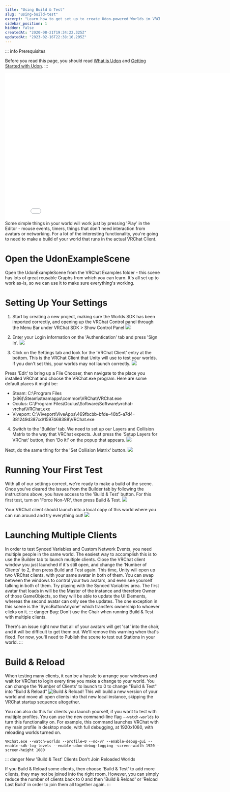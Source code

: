 ```yaml
---
title: "Using Build & Test"
slug: "using-build-test"
excerpt: "Learn how to get set up to create Udon-powered Worlds in VRChat."
sidebar_position: 1
hidden: false
createdAt: "2020-08-21T19:34:22.325Z"
updatedAt: "2023-02-16T22:38:16.295Z"
---
```

::: info Prerequisites

Before you read this page, you should read [What is Udon](/creators.vrchat.com/worlds/udon/) and [Getting Started with Udon](/creators.vrchat.com/worlds/udon/getting-started-with-udon).
:::

<iframe class="embedly-embed" src="//cdn.embedly.com/widgets/media.html?src=https%3A%2F%2Fwww.youtube.com%2Fembed%2Fvideoseries%3Flist%3DPLe9XHNvXcouQjg5GULWGLj1tMzeythnQi%26start%3D0&display_name=YouTube&url=https%3A%2F%2Fwww.youtube.com%2Fwatch%3Fv%3D8yaQY0arCnc&image=https%3A%2F%2Fi.ytimg.com%2Fvi%2F8yaQY0arCnc%2Fhqdefault.jpg&key=f2aa6fc3595946d0afc3d76cbbd25dc3&type=text%2Fhtml&schema=youtube" width="854" height="480" scrolling="no" title="YouTube embed" frameborder="0" allow="autoplay; fullscreen" allowfullscreen="true"></iframe>
Some simple things in your world will work just by pressing 'Play' in the Editor - mouse events, timers, things that don't need interaction from avatars or networking. For a lot of the interesting functionality, you're going to need to make a build of your world that runs in the actual VRChat Client.

# Open the UdonExampleScene

Open the UdonExampleScene from the VRChat Examples folder - this scene has lots of great reusable Graphs from which you can learn. It's all set up to work as-is, so we can use it to make sure everything's working.

# Setting Up Your Settings

1. Start by creating a new project, making sure the Worlds SDK has been imported correctly, and opening up the VRChat Control panel through the Menu Bar under VRChat SDK > Show Control Panel
![](/creators.vrchat.com/images/worlds/using-build-test-e47cc0f-show-control-panel.png)

2. Enter your Login information on the 'Authentication' tab and press 'Sign In'.
![](/creators.vrchat.com/images/worlds/using-build-test-8c5c7ff-sign-in.png)

3. Click on the Settings tab and look for the 'VRChat Client' entry at the bottom. This is the VRChat Client that Unity will use to test your worlds. If you don't set this, your worlds may not launch correctly. 
![](/creators.vrchat.com/images/worlds/using-build-test-69f8274-installed-client-path.png)

Press 'Edit' to bring up a File Chooser, then navigate to the place you installed VRChat and choose the VRChat.exe program. Here are some default places it might be:
* Steam: C:\Program Files (x86)\Steam\steamapps\common\VRChat\VRChat.exe
* Oculus: C:\Program Files\Oculus\Software\Software\vrchat-vrchat\VRChat.exe
* Viveport: C:\Viveport\ViveApps\469fbcbb-bfde-40b5-a7d4-381249d387cd\1597468388\VRChat.exe

4. Switch to the 'Builder' tab. We need to set up our Layers and Collision Matrix to the way that VRChat expects.  Just press the 'Setup Layers for VRChat' button, then 'Do it!' on the popup that appears.
![](/creators.vrchat.com/images/worlds/using-build-test-5f05f9b-setup-layers.png)

Next, do the same thing for the 'Set Collision Matrix' button.
![](/creators.vrchat.com/images/worlds/using-build-test-7ccc247-set-collision-matrix.png)

# Running Your First Test

With all of our settings correct, we're ready to make a build of the scene. Once you've cleared the issues from the Builder tab by following the instructions above, you have access to the 'Build & Test' button. For this first test, turn on 'Force Non-VR', then press Build & Test.
![](/creators.vrchat.com/images/worlds/using-build-test-8712faf-build-and-test.png)

Your VRChat client should launch into a local copy of this world where you can run around and try everything out!
![](/creators.vrchat.com/images/worlds/using-build-test-2acac91-UdonExampleScene.jpg)

# Launching Multiple Clients
In order to test Synced Variables and Custom Network Events, you need multiple people in the same world. The easiest way to accomplish this is to use the Builder tab to launch multiple clients. Close the VRChat client window you just launched if it's still open, and change the 'Number of Clients' to 2, then press Build and Test again. This time, Unity will open up two VRChat clients, with your same avatar in both of them. You can swap between the windows to control your two avatars, and even see yourself talking in both of them. Try playing with the Synced Variables area. The first avatar that loads in will be the Master of the instance and therefore Owner of those GameObjects, so they will be able to update the UI Elements, whereas the second avatar can only see the updates. The one exception in this scene is the 'SyncButtonAnyone' which transfers ownership to whoever clicks on it.
::: danger Bug: Don't use the Chair when running Build & Test with multiple clients.

There's an issue right now that all of your avatars will get 'sat' into the chair, and it will be difficult to get them out. We'll remove this warning when that's fixed. For now, you'll need to Publish the scene to test out Stations in your world.
:::
# Build & Reload
When testing many clients, it can be a hassle to arrange your windows and wait for VRChat to login every time you make a change to your world. You can change the 'Number of Clients' to launch to 0 to change "Build & Test" into "Build & Reload"
![Build & Reload!](/creators.vrchat.com/images/worlds/using-build-test-07685ac-build-and-reload.png)
This will build a new version of your world and move all open clients into that new local instance, skipping the VRChat startup sequence altogether.

You can also do this for clients you launch yourself, if you want to test with multiple profiles. You can use the new command-line flag `--watch-worlds` to turn this functionality on. For example, this command launches VRChat with my main profile in desktop mode, with full debugging, at 1920x1080, with reloading worlds turned on.
```shell
VRChat.exe --watch-worlds --profile=0 --no-vr --enable-debug-gui --enable-sdk-log-levels --enable-udon-debug-logging -screen-width 1920 -screen-height 1080
```

::: danger New 'Build & Test' Clients Don't Join Reloaded Worlds

If you Build & Reload some clients, then choose 'Build & Test' to add more clients, they may not be joined into the right room. However, you can simply reduce the number of clients back to 0 and then 'Build & Reload' or 'Reload Last Build' in order to join them all together again.
:::